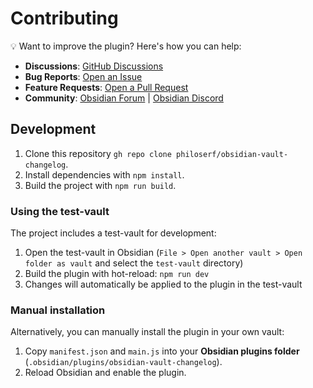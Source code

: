 # Contributing

💡 Want to improve the plugin? Here's how you can help:

- **Discussions**: [GitHub Discussions](https://github.com/philoserf/obsidian-vault-changelog/discussions)
- **Bug Reports**: [Open an Issue](https://github.com/philoserf/obsidian-vault-changelog/issues)
- **Feature Requests**: [Open a Pull Request](https://github.com/philoserf/obsidian-vault-changelog/pulls)
- **Community**: [Obsidian Forum](https://forum.obsidian.md) | [Obsidian Discord](https://discord.gg/obsidianmd)

## Development

1. Clone this repository `gh repo clone philoserf/obsidian-vault-changelog`.
2. Install dependencies with `npm install`.
3. Build the project with `npm run build`.

### Using the test-vault

The project includes a test-vault for development:

1. Open the test-vault in Obsidian (`File > Open another vault > Open folder as vault` and select the `test-vault` directory)
2. Build the plugin with hot-reload: `npm run dev`
3. Changes will automatically be applied to the plugin in the test-vault

### Manual installation

Alternatively, you can manually install the plugin in your own vault:

1. Copy `manifest.json` and `main.js` into your **Obsidian plugins folder** (`.obsidian/plugins/obsidian-vault-changelog`).
2. Reload Obsidian and enable the plugin.
